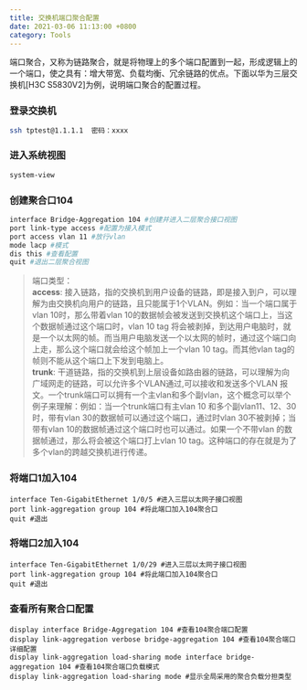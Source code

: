 ```yaml
---
title: 交换机端口聚合配置
date: 2021-03-06 11:13:00 +0800
category: Tools
---
```

端口聚合，又称为链路聚合，就是将物理上的多个端口配置到一起，形成逻辑上的一个端口，使之具有：增大带宽、负载均衡、冗余链路的优点。下面以华为三层交换机[H3C S5830V2]为例，说明端口聚合的配置过程。

### 登录交换机
```bash
ssh tptest@1.1.1.1  密码：xxxx
```
### 进入系统视图
```bash
system-view
```
### 创建聚合口104
```bash
interface Bridge-Aggregation 104 #创建并进入二层聚合接口视图
port link-type access #配置为接入模式
port access vlan 11 #放行vlan
mode lacp #模式
dis this #查看配置
quit #退出二层聚合视图
```
>端口类型：<br/>
>**access**: 接入链路，指的交换机到用户设备的链路，即是接入到户，可以理解为由交换机向用户的链路，且只能属于1个VLAN。例如：当一个端口属于vlan 10时，那么带着vlan 10的数据帧会被发送到交换机这个端口上，当这个数据帧通过这个端口时，vlan 10 tag 将会被剥掉，到达用户电脑时，就是一个以太网的帧。而当用户电脑发送一个以太网的帧时，通过这个端口向上走，那么这个端口就会给这个帧加上一个vlan 10 tag。而其他vlan tag的帧则不能从这个端口上下发到电脑上。<br/>
>**trunk**: 干道链路，指的交换机到上层设备如路由器的链路，可以理解为向广域网走的链路，可以允许多个VLAN通过,可以接收和发送多个VLAN 报文。一个trunk端口可以拥有一个主vlan和多个副vlan，这个概念可以举个例子来理解：例如：当一个trunk端口有主vlan 10 和多个副vlan11、12、30时，带有vlan 30的数据帧可以通过这个端口，通过时vlan 30不被剥掉；当带有vlan 10的数据帧通过这个端口时也可以通过。如果一个不带vlan 的数据帧通过，那么将会被这个端口打上vlan 10 tag。这种端口的存在就是为了多个vlan的跨越交换机进行传递。

### 将端口1加入104
```
interface Ten-GigabitEthernet 1/0/5 #进入三层以太网子接口视图
port link-aggregation group 104 #将此端口加入104聚合口
quit #退出
```
### 将端口2加入104
```
interface Ten-GigabitEthernet 1/0/29 #进入三层以太网子接口视图
port link-aggregation group 104 #将此端口加入104聚合口
quit #退出
```
### 查看所有聚合口配置
```
display interface Bridge-Aggregation 104 #查看104聚合端口配置
display link-aggregation verbose bridge-aggregation 104 #查看104聚合端口详细配置
display link-aggregation load-sharing mode interface bridge-aggregation 104 #查看104聚合端口负载模式
display link-aggregation load-sharing mode #显示全局采用的聚合负载分担类型
```